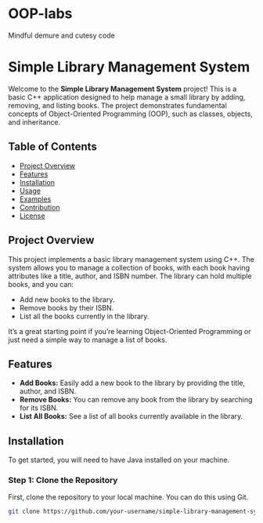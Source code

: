 # OOP-labs
Mindful demure and cutesy code


# Simple Library Management System

Welcome to the **Simple Library Management System** project! This is a basic C++ application designed to help manage a small library by adding, removing, and listing books. The project demonstrates fundamental concepts of Object-Oriented Programming (OOP), such as classes, objects, and inheritance.

## Table of Contents

- [Project Overview](#project-overview)
- [Features](#features)
- [Installation](#installation)
- [Usage](#usage)
- [Examples](#examples)
- [Contribution](#contribution)
- [License](#license)

## Project Overview

This project implements a basic library management system using C++. The system allows you to manage a collection of books, with each book having attributes like a title, author, and ISBN number. The library can hold multiple books, and you can:
- Add new books to the library.
- Remove books by their ISBN.
- List all the books currently in the library.

It’s a great starting point if you’re learning Object-Oriented Programming or just need a simple way to manage a list of books.

## Features

- **Add Books:** Easily add a new book to the library by providing the title, author, and ISBN.
- **Remove Books:** You can remove any book from the library by searching for its ISBN.
- **List All Books:** See a list of all books currently available in the library.

## Installation

To get started, you will need to have Java installed on your machine.

### Step 1: Clone the Repository

First, clone the repository to your local machine. You can do this using Git.

```bash
git clone https://github.com/your-username/simple-library-management-system.git

